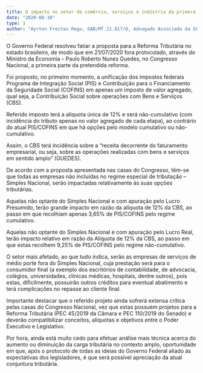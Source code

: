 ```yaml
---
title: O impacto no setor de comércio, serviços e indústria da primera etapa de reforma tributária apresentado pelo governo federal
date: "2020-08-10"
type: 3
author: "Ayrton Freitas Rego, OAB/MT 21.817/O, Advogado Associado da SLS"
---
```


O Governo Federal resolveu fatiar a proposta para a Reforma Tributária no estado brasileiro, de modo que em 21/07/2020 fora protocolado, através do Ministro da Economia – Paulo Roberto Nunes Guedes, no Congresso Nacional, a primeira parte da pretendida reforma.

Foi proposto, no primeiro momento, a unificação dos impostos federais Programa de Integração Social (PIS) e Contribuição para o Financiamento da Seguridade Social (COFINS) em apenas um imposto de valor agregado, qual seja, a Contribuição Social sobre operações com Bens e Serviços (CBS).

Referido imposto terá a alíquota única de 12% e será não-cumulativo (com incidência do tributo apenas no valor agregado de cada etapa), ao contrário do atual PIS/COFINS em que há opções pelo modelo cumulativo ou não-cumulativo.

Assim, o CBS terá incidência sobre a “receita decorrente do faturamento empresarial, ou seja, sobre as operações realizadas com bens e serviços em sentido amplo” (GUEDES).

De acordo com a proposta apresentada nas casas do Congresso, têm-se que todas as empresas não incluídas no regime especial de tributação – Simples Nacional, serão impactadas relativamente às suas opções tributárias.

Aquelas não optante do Simples Nacional e com apuração pelo Lucro Presumido, terão grande impacto em razão da alíquota de 12% da CBS, ao passo em que recolhiam apenas 3,65% de PIS/COFINS pelo regime cumulativo.

Aquelas não optante do Simples Nacional e com apuração pelo Lucro Real, terão impacto relativo em razão da Alíquota de 12% da CBS, ao passo em que estas recolhem 9,25% de PIS/COFINS pelo regime não-cumulativo.

O setor mais afetado, ao que tudo indica, serão as empresas de serviços de médio porte fora do Simples Nacional, cuja prestação será para o consumidor final (a exemplo dos escritórios de contabilidade, de advocacia, colégios, universidades, clínicas médicas, hospitais, dentre outros), pois estas, dificilmente, possuirão outros créditos para eventual abatimento e terá complicações no repasse ao cliente final.

Importante destacar que o referido projeto ainda sofrerá extensa crítica pelas casas do Congresso Nacional, vez que estas possuem projetos para a Reforma Tributária (PEC 45/2019 da Câmara e PEC 110/2019 do Senado) e deverão compatibilizar conceitos, alíquotas e objetivos entre o Poder Executivo e Legislativo.

Por hora, ainda está muito cedo para efetuar análise mais técnica acerca do aumento ou diminuição da carga tributária no contexto amplo, oportunidade em que, após o protocolo de todas as ideias do Governo Federal aliado às expectativas dos legisladores, é que será possível apreciação da atual conjuntura tributária.
